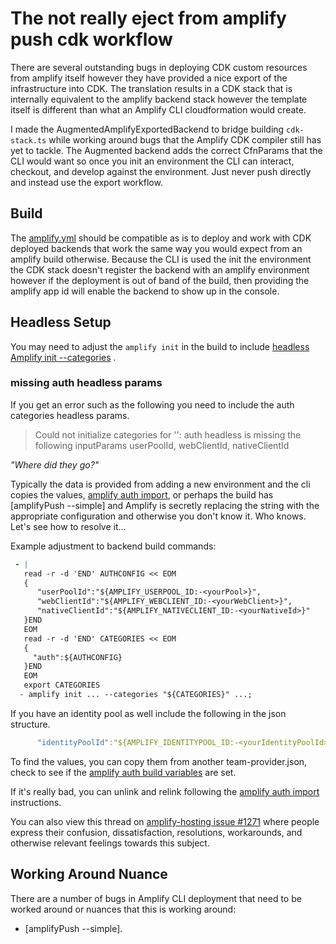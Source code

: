 # The not really eject from amplify push cdk workflow
There are several outstanding bugs in deploying CDK custom resources from amplify itself
however they have provided a nice export of the infrastructure into CDK. The translation
results in a CDK stack that is internally equivalent to the amplify backend stack however
the template itself is different than what an Amplify CLI cloudformation would create.

I made the AugmentedAmplifyExportedBackend to bridge building `cdk-stack.ts` while working
around bugs that the Amplify CDK compiler still has yet to tackle. The Augmented backend
adds the correct CfnParams that the CLI would want so once you init an environment the CLI
can interact, checkout, and develop against the environment. Just never push directly and
instead use the export workflow.

## Build
The [amplify.yml](amplify.yml) should be compatible as is to deploy and work with CDK deployed backends
that work the same way you would expect from an amplify build otherwise. Because the CLI
is used the init the environment the CDK stack doesn't register the backend with an amplify
environment however if the deployment is out of band of the build, then providing the amplify
app id will enable the backend to show up in the console.

## Headless Setup
You may need to adjust the `amplify init` in the build to include [headless Amplify init --categories] .

### missing auth headless params
If you get an error such as the following you need to include the auth categories headless params.
>Could not initialize categories for '<envName>': auth headless is missing the following inputParams userPoolId, webClientId, nativeClientId

_"Where did they go?"_

Typically the data is provided from adding a new environment and the cli copies the values, [amplify auth import],
or perhaps the build has [amplifyPush --simple] and Amplify is secretly replacing the string with the appropriate
configuration and otherwise you don't know it. Who knows. Let's see how to resolve it...

Example adjustment to backend build commands:
```yaml
 - |
   read -r -d 'END' AUTHCONFIG << EOM
   {
      "userPoolId":"${AMPLIFY_USERPOOL_ID:-<yourPool>}",
      "webClientId":"${AMPLIFY_WEBCLIENT_ID:-<yourWebClient>}",
      "nativeClientId":"${AMPLIFY_NATIVECLIENT_ID:-<yourNativeId>}"
   }END
   EOM
   read -r -d 'END' CATEGORIES << EOM
   {
     "auth":${AUTHCONFIG}
   }END
   EOM
   export CATEGORIES
  - amplify init ... --categories "${CATEGORIES}" ...;
```

If you have an identity pool as well include the following in the json structure.
```yaml
      "identityPoolId":"${AMPLIFY_IDENTITYPOOL_ID:-<yourIdentityPoolId>}"
```

To find the values, you can copy them from another team-provider.json, check to see
if the [amplify auth build variables] are set.
 
If it's really bad, you can unlink and relink following the [amplify auth import] instructions.

You can also view this thread on [amplify-hosting issue #1271] where people express their confusion,
dissatisfaction, resolutions, workarounds, and otherwise relevant feelings towards this subject. 

## Working Around Nuance
There are a number of bugs in Amplify CLI deployment that need to be worked around or nuances
that this is working around:
 * [amplifyPush --simple].

[ampifyPush --simple]: https://github.com/aws-amplify/amplify-hosting/pull/3493?notification_referrer_id=NT_kwDOAA-bx7I2NTU4NzQxNTAzOjEwMjI5MTk#issuecomment-1563464012
[headless Amplify init --categories]: https://docs.amplify.aws/cli/usage/headless/#--categories
[amplify auth build variables]: https://docs.amplify.aws/cli/auth/import/#add-environmental-variables-to-amplify-console-build
[amplify auth import]: https://docs.amplify.aws/cli/auth/import/
[amplify-hosting issue #1271]:https://github.com/aws-amplify/amplify-hosting/issues/1271
